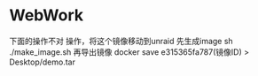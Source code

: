 # WebWork

下面的操作不对
操作，将这个镜像移动到unraid
先生成image
sh ./make_image.sh
再导出镜像
docker save e315365fa787(镜像ID) > Desktop/demo.tar